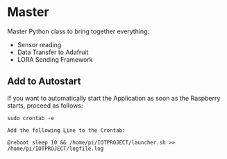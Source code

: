 # Master

Master Python class to bring together everything:

- Sensor reading
- Data Transfer to Adafruit
- LORA Sending Framework

## Add to Autostart

If you want to automatically start the Application as soon as the Raspberry starts, proceed as follows:

    sudo crontab -e

    Add the following Line to the Crontab:
    
    @reboot sleep 10 && /home/pi/IOTPROJECT/launcher.sh >> /home/pi/IOTPROJECT/logfile.log
